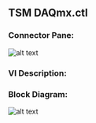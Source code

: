 ## **TSM DAQmx.ctl**
### Connector Pane:
![alt text](/Instrument%20Control/DAQmx/Pin%20Map/TSM%20DAQmx.ctlc.png "TSM DAQmx.ctl connector pane")

### VI Description:


### Block Diagram:
![alt text](/Instrument%20Control/DAQmx/Pin%20Map/TSM%20DAQmx.ctld.png "TSM DAQmx.ctl block diagram")
